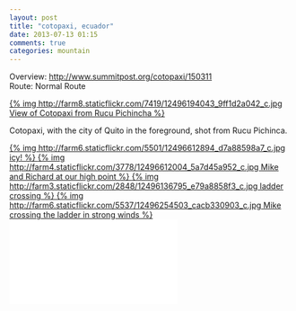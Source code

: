 ```yaml
---
layout: post
title: "cotopaxi, ecuador"
date: 2013-07-13 01:15
comments: true
categories: mountain
---
```

Overview: <a href="http://www.summitpost.org/cotopaxi/150311">http://www.summitpost.org/cotopaxi/150311</a> <br />
Route: Normal Route <br />

<a href="http://farm8.staticflickr.com/7419/12496194043_55ed4b96eb_o.jpg">
  {% img http://farm8.staticflickr.com/7419/12496194043_9ff1d2a042_c.jpg View of Cotopaxi from Rucu Pichincha %}
</a>

Cotopaxi, with the city of Quito in the foreground, shot from Rucu Pichinca.


<a href="http://farm6.staticflickr.com/5501/12496612894_81aa181a12_o.jpg">
  {% img http://farm6.staticflickr.com/5501/12496612894_d7a88598a7_c.jpg icy! %}
</a>

<a href="http://farm4.staticflickr.com/3778/12496612004_74c51c87ee_o.jpg">
  {% img http://farm4.staticflickr.com/3778/12496612004_5a7d45a952_c.jpg Mike and Richard at our high point %}
</a>

<a href="http://farm3.staticflickr.com/2848/12496136795_737304f09c_o.jpg">
  {% img http://farm3.staticflickr.com/2848/12496136795_e79a8858f3_c.jpg ladder crossing %}
</a>

<a href="http://farm6.staticflickr.com/5537/12496254503_008ce0c2dd_o.jpg">
  {% img http://farm6.staticflickr.com/5537/12496254503_cacb330903_c.jpg Mike crossing the ladder in strong winds %}
</a>

<iframe src="//www.youtube.com/embed/v6CJb_EYtFM?rel=0" frameborder="0" allowfullscreen></iframe>